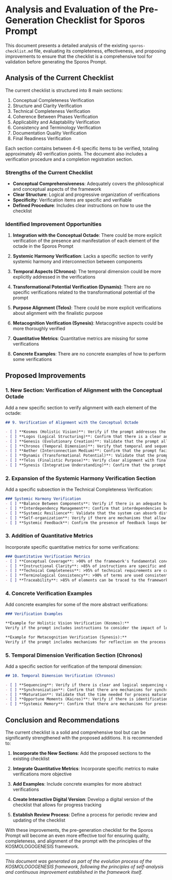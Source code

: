 # Analysis and Evaluation of the Pre-Generation Checklist for Sporos Prompt

This document presents a detailed analysis of the existing `sporos-checklist.md` file, evaluating its completeness, effectiveness, and proposing improvements to ensure that the checklist is a comprehensive tool for validation before generating the Sporos Prompt.

## Analysis of the Current Checklist

The current checklist is structured into 8 main sections:

1. Conceptual Completeness Verification
2. Structure and Clarity Verification
3. Technical Completeness Verification
4. Coherence Between Phases Verification
5. Applicability and Adaptability Verification
6. Consistency and Terminology Verification
7. Documentation Quality Verification
8. Final Readiness Verification

Each section contains between 4-6 specific items to be verified, totaling approximately 40 verification points. The document also includes a verification procedure and a completion registration section.

### Strengths of the Current Checklist

- **Conceptual Comprehensiveness**: Adequately covers the philosophical and conceptual aspects of the framework
- **Clear Structure**: Logical and progressive organization of verifications
- **Specificity**: Verification items are specific and verifiable
- **Defined Procedure**: Includes clear instructions on how to use the checklist

### Identified Improvement Opportunities

1. **Integration with the Conceptual Octade**: There could be more explicit verification of the presence and manifestation of each element of the octade in the Sporos Prompt

2. **Systemic Harmony Verification**: Lacks a specific section to verify systemic harmony and interconnection between components

3. **Temporal Aspects (Chronos)**: The temporal dimension could be more explicitly addressed in the verifications

4. **Transformational Potential Verification (Dynamis)**: There are no specific verifications related to the transformational potential of the prompt

5. **Purpose Alignment (Telos)**: There could be more explicit verifications about alignment with the finalistic purpose

6. **Metacognition Verification (Synesis)**: Metacognitive aspects could be more thoroughly verified

7. **Quantitative Metrics**: Quantitative metrics are missing for some verifications

8. **Concrete Examples**: There are no concrete examples of how to perform some verifications

## Proposed Improvements

### 1. New Section: Verification of Alignment with the Conceptual Octade

Add a new specific section to verify alignment with each element of the octade:

```markdown
## 9. Verification of Alignment with the Conceptual Octade

- [ ] **Kosmos (Holistic Vision)**: Verify if the prompt addresses the system as an interconnected whole
- [ ] **Logos (Logical Structuring)**: Confirm that there is a clear and ordered methodological structure
- [ ] **Genesis (Evolutionary Creation)**: Validate that the prompt allows for evolutionary and iterative generation
- [ ] **Chronos (Temporal Dimension)**: Verify that temporal and sequential aspects are adequately considered
- [ ] **Aether (Interconnection Medium)**: Confirm that the prompt facilitates transmission and transformation between components
- [ ] **Dynamis (Transformational Potential)**: Validate that the prompt activates and channels transformative forces
- [ ] **Telos (Finalistic Purpose)**: Verify clear alignment with final purposes and objectives
- [ ] **Synesis (Integrative Understanding)**: Confirm that the prompt promotes cognitive synthesis and metacognition
```

### 2. Expansion of the Systemic Harmony Verification Section

Add a specific subsection in the Technical Completeness Verification:

```markdown
### Systemic Harmony Verification
- [ ] **Balance Between Components**: Verify if there is an adequate balance between different system components
- [ ] **Interdependency Management**: Confirm that interdependencies between components are explicitly managed
- [ ] **Systemic Resilience**: Validate that the system can absorb disturbances while maintaining essential functionality
- [ ] **Self-organization**: Verify if there are mechanisms that allow self-organization and the emergence of patterns
- [ ] **Systemic Feedback**: Confirm the presence of feedback loops between system components
```

### 3. Addition of Quantitative Metrics

Incorporate specific quantitative metrics for some verifications:

```markdown
### Quantitative Verification Metrics
- [ ] **Conceptual Coverage**: >90% of the framework's fundamental concepts are represented
- [ ] **Instructional Clarity**: >85% of instructions are specific and actionable
- [ ] **Technical Completeness**: >95% of technical requirements are covered
- [ ] **Terminological Consistency**: >90% of terms are used consistently
- [ ] **Traceability**: >85% of elements can be traced to the framework principles
```

### 4. Concrete Verification Examples

Add concrete examples for some of the more abstract verifications:

```markdown
### Verification Examples

**Example for Holistic Vision Verification (Kosmos):**
Verify if the prompt includes instructions to consider the impact of local changes on the system as a whole. For example: "Before implementing any changes to a component, evaluate its potential impact on all interconnected components."

**Example for Metacognition Verification (Synesis):**
Verify if the prompt includes mechanisms for reflection on the process itself. For example: "After each implementation phase, conduct a reflective analysis documenting what worked, what didn't work, and why."
```

### 5. Temporal Dimension Verification Section (Chronos)

Add a specific section for verification of the temporal dimension:

```markdown
## 10. Temporal Dimension Verification (Chronos)

- [ ] **Sequencing**: Verify if there is clear and logical sequencing of activities
- [ ] **Synchronization**: Confirm that there are mechanisms for synchronizing parallel activities
- [ ] **Maturation**: Validate that the time needed for process maturation is considered
- [ ] **Opportune Moments (Kairos)**: Verify if there is identification of ideal moments for interventions
- [ ] **Systemic Memory**: Confirm that there are mechanisms for preserving historical knowledge
```

## Conclusion and Recommendations

The current checklist is a solid and comprehensive tool but can be significantly strengthened with the proposed additions. It is recommended to:

1. **Incorporate the New Sections**: Add the proposed sections to the existing checklist

2. **Integrate Quantitative Metrics**: Incorporate specific metrics to make verifications more objective

3. **Add Examples**: Include concrete examples for more abstract verifications

4. **Create Interactive Digital Version**: Develop a digital version of the checklist that allows for progress tracking

5. **Establish Review Process**: Define a process for periodic review and updating of the checklist

With these improvements, the pre-generation checklist for the Sporos Prompt will become an even more effective tool for ensuring quality, completeness, and alignment of the prompt with the principles of the KOSMOLOGOGENESIS framework.

---

*This document was generated as part of the evolution process of the KOSMOLOGOGENESIS framework, following the principles of self-analysis and continuous improvement established in the framework itself.*
